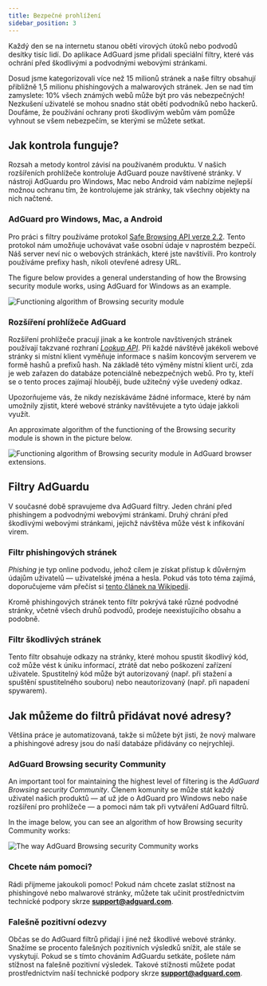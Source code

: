 ```yaml
---
title: Bezpečné prohlížení
sidebar_position: 3
---
```


Každý den se na internetu stanou obětí virových útoků nebo podvodů desítky tisíc lidí. Do aplikace AdGuard jsme přidali speciální filtry, které vás ochrání před škodlivými a podvodnými webovými stránkami.

Dosud jsme kategorizovali více než 15 milionů stránek a naše filtry obsahují přibližně 1,5 milionu phishingových a malwarových stránek. Jen se nad tím zamyslete: 10% všech známých webů může být pro vás nebezpečných! Nezkušení uživatelé se mohou snadno stát obětí podvodníků nebo hackerů. Doufáme, že používání ochrany proti škodlivým webům vám pomůže vyhnout se všem nebezpečím, se kterými se můžete setkat.

## Jak kontrola funguje?

Rozsah a metody kontrol závisí na používaném produktu. V našich rozšířeních prohlížeče kontroluje AdGuard pouze navštívené stránky. V nástroji AdGuardu pro Windows, Mac nebo Android vám nabízíme nejlepší možnou ochranu tím, že kontrolujeme jak stránky, tak všechny objekty na nich načtené.

### AdGuard pro Windows, Mac, a Android

Pro práci s filtry používáme protokol [Safe Browsing API verze 2.2](https://code.google.com/p/google-safe-browsing/wiki/Protocolv2Spec). Tento protokol nám umožňuje uchovávat vaše osobní údaje v naprostém bezpečí. Náš server neví nic o webových stránkách, které jste navštívili. Pro kontroly používáme prefixy hash, nikoli otevřené adresy URL.

The figure below provides a general understanding of how the Browsing security module works, using AdGuard for Windows as an example.

![Functioning algorithm of Browsing security module](https://cdn.adtidy.org/public/Adguard/En/Articles/safebrowsing_adguard_for_windows.png)

### Rozšíření prohlížeče AdGuard

Rozšíření prohlížeče pracují jinak a ke kontrole navštívených stránek používají takzvané rozhraní [*Lookup API*](https://github.com/AdguardTeam/AdguardForAndroid/issues/162#issue-115487668). Při každé návštěvě jakékoli webové stránky si místní klient vyměňuje informace s naším koncovým serverem ve formě hashů a prefixů hash. Na základě této výměny místní klient určí, zda je web zařazen do databáze potenciálně nebezpečných webů. Pro ty, kteří se o tento proces zajímají hlouběji, bude užitečný výše uvedený odkaz.

Upozorňujeme vás, že nikdy nezískáváme žádné informace, které by nám umožnily zjistit, které webové stránky navštěvujete a tyto údaje jakkoli využít.

An approximate algorithm of the functioning of the Browsing security module is shown in the picture below.

![Functioning algorithm of Browsing security module in AdGuard browser extensions.](https://cdn.adtidy.org/public/Adguard/En/Articles/safebrowsing_extension.png)

## Filtry AdGuardu

V současné době spravujeme dva AdGuard filtry. Jeden chrání před phishingem a podvodnými webovými stránkami. Druhý chrání před škodlivými webovými stránkami, jejichž návštěva může vést k infikování virem.

### Filtr phishingových stránek

*Phishing* je typ online podvodu, jehož cílem je získat přístup k důvěrným údajům uživatelů — uživatelské jména a hesla. Pokud vás toto téma zajímá, doporučujeme vám přečíst si [tento článek na Wikipedii](http://en.wikipedia.org/wiki/Phishing).

Kromě phishingových stránek tento filtr pokrývá také různé podvodné stránky, včetně všech druhů podvodů, prodeje neexistujícího obsahu a podobně.

### Filtr škodlivých stránek

Tento filtr obsahuje odkazy na stránky, které mohou spustit škodlivý kód, což může vést k úniku informací, ztrátě dat nebo poškození zařízení uživatele. Spustitelný kód může být autorizovaný (např. při stažení a spuštění spustitelného souboru) nebo neautorizovaný (např. při napadení spywarem).

## Jak můžeme do filtrů přidávat nové adresy?

Většina práce je automatizovaná, takže si můžete být jisti, že nový malware a phishingové adresy jsou do naší databáze přidávány co nejrychleji.

### AdGuard Browsing security Community

An important tool for maintaining the highest level of filtering is the *AdGuard Browsing security Community*. Členem komunity se může stát každý uživatel našich produktů — ať už jde o AdGuard pro Windows nebo naše rozšíření pro prohlížeče — a pomoci nám tak při vytváření AdGuard filtrů.

In the image below, you can see an algorithm of how Browsing security Community works:

![The way AdGuard Browsing security Community works](https://cdn.adtidy.org/public/Adguard/En/Articles/browsing_security_community.png)

### Chcete nám pomoci?

Rádi přijmeme jakoukoli pomoc! Pokud nám chcete zaslat stížnost na phishingové nebo malwarové stránky, můžete tak učinit prostřednictvím technické podpory skrze **support@adguard.com**.

### Falešně pozitivní odezvy

Občas se do AdGuard filtrů přidají i jiné než škodlivé webové stránky. Snažíme se procento falešných pozitivních výsledků snížit, ale stále se vyskytují. Pokud se s tímto chováním AdGuardu setkáte, pošlete nám stížnost na falešně pozitivní výsledek. Takové stížnosti můžete podat prostřednictvím naší technické podpory skrze **support@adguard.com**.
